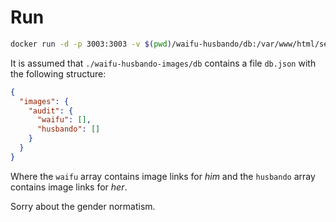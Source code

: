 # Run 

```sh
docker run -d -p 3003:3003 -v $(pwd)/waifu-husbando/db:/var/www/html/server/db -e DB_FILE=db/db.json --name waifus --rm poulton/waifu-husbando
```

It is assumed that `./waifu-husbando-images/db` contains a file `db.json` with the following structure:

```json
{
  "images": {
    "audit": {
      "waifu": [],
      "husbando": []
    }
  }
}
```

Where the `waifu` array contains image links for _him_ and the `husbando` array contains image links for _her_.


Sorry about the gender normatism.


